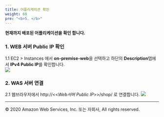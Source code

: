 ```yaml
---
title: 어플리케이션 확인
weight: 60
pre: "<b>5. </b>"
---
```


**현재까지 배포된 어플리케이션을 확인 합니다.**   

### 1. WEB 서버 Public IP 확인  
1.1 EC2 > Instances 에서 **on-premise-web**을 선택하고 하단의 **Description**탭에서 **IPv4 Public IP**를 확인합니다.      
![](/images/lab0/web_public_ip.png#center)  

### 2. WAS 서버 연결  
2.1 웹브라우저에서 http://<<*Web서버 Public IP*>>/shop/ 로 연결합니다.
![](/images/lab0/web_main.png#center)  



---
© 2020 Amazon Web Services, Inc. 또는 자회사, All rights reserved.
